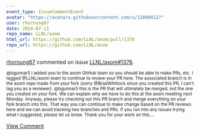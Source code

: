 ```yaml
---
event_type: IssueCommentEvent
avatar: "https://avatars.githubusercontent.com/u/12800412?"
user: rhornung67
date: 2024-07-11
repo_name: LLNL/axom
html_url: https://github.com/LLNL/axom/pull/1378
repo_url: https://github.com/LLNL/axom
---
```


<a href='https://github.com/rhornung67' target='_blank'>rhornung67</a> commented on issue <a href='https://github.com/LLNL/axom/pull/1378' target='_blank'>LLNL/axom#1378</a>.

<small>@bgunnar5 I added you to the axom GitHub team so you should be able to make PRs, etc. I tagged @LLNL/axom team to continue to review your PR here. The associated branch is in the axom repo made from your fork (sorry @BradWhitlock since you created this PR, I can't tag you as a reviewer).  @bgunnar5 this is the PR that will ultimately be merged, not the one you created on your fork. We can explain why we have to do this at the axom meeting next Monday.  Anyway, please try checking out this PR branch and merge everything on your fork branch into this. That way you can continue to make change based on the PR reviews here and we can avoid tracking two branches and PRs.  If you run into any issues trying what I suggested, please let us know. Thank you for your work on this....</small>

<a href='https://github.com/LLNL/axom/pull/1378' target='_blank'>View Comment</a>